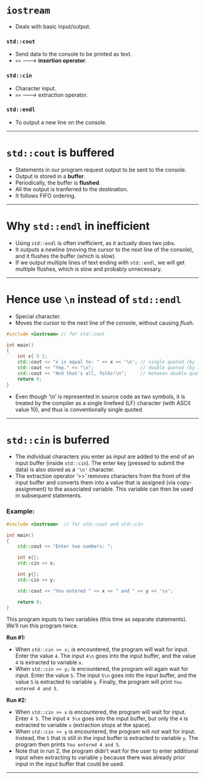 # `iostream`
- Deals with basic input/output.

### `std::cout`
- Send data to the console to be printed as text.
- `<<` ---> **insertion operator**.

### `std::cin`
- Character input.
- `>>` ---> extraction operator.

### `std::endl`
- To output a new line on the console.

---
# `std::cout` is buffered
- Statements in our program request output to be sent to the console.
- Output is stored in a **buffer**.
- Periodically, the buffer is **flushed**.
- All the output is tranferred to the destination.
- It follows FIFO ordering.

---
# Why `std::endl` in inefficient
- Using `std::endl` is often inefficient, as it actually does two jobs.
- It outputs a newline (moving the cursor to the next line of the console), and it flushes the buffer (which is slow).
- If we output multiple lines of text ending with `std::endl`, we will get multiple flushes, which is slow and probably unnecessary.

---
# Hence use `\n` instead of `std::endl`
- Special character.
- Moves the cursor to the next line of the console, without causing _flush_.
``` cpp
#include <iostream> // for std::cout

int main()
{
    int x{ 5 };
    std::cout << "x is equal to: " << x << '\n'; // single quoted (by itself) (conventional)
    std::cout << "Yep." << "\n";                 // double quoted (by itself) (unconventional but okay)
    std::cout << "And that's all, folks!\n";     // between double quotes in existing text (conventional)
    return 0;
}
```
- Even though ‘\n’ is represented in source code as two symbols, it is treated by the compiler as a single linefeed (LF) character (with ASCII value 10), and thus is conventionally single quoted

---
# `std::cin` is buferred
- The individual characters you enter as input are added to the end of an input buffer (inside `std::cin`). The enter key (pressed to submit the data) is also stored as a `'\n'` character.
- The extraction operator ‘>>’ removes characters from the front of the input buffer and converts them into a value that is assigned (via copy-assignment) to the associated variable. This variable can then be used in subsequent statements.

### Example:
``` cpp
#include <iostream>  // for std::cout and std::cin

int main()
{
    std::cout << "Enter two numbers: ";

    int x{};
    std::cin >> x;

    int y{};
    std::cin >> y;

    std::cout << "You entered " << x << " and " << y << '\n';

    return 0;
}
```
This program inputs to two variables (this time as separate statements). We’ll run this program twice.

**Run #1:**
- When `std::cin >> x;` is encountered, the program will wait for input. Enter the value `4`. The input `4\n` goes into the input buffer, and the value `4` is extracted to variable `x`.
- When `std::cin >> y;` is encountered, the program will again wait for input. Enter the value `5`. The input `5\n` goes into the input buffer, and the value `5` is extracted to variable `y`. Finally, the program will print `You entered 4 and 5`.

**Run #2:**
- When `std::cin >> x` is encountered, the program will wait for input. Enter `4 5`. The input `4 5\n` goes into the input buffer, but only the `4` is extracted to variable `x` (extraction stops at the space).
- When `std::cin >> y` is encountered, the program will _not_ wait for input. Instead, the `5` that is still in the input buffer is extracted to variable `y`. The program then prints `You entered 4 and 5`.
- Note that in run 2, the program didn’t wait for the user to enter additional input when extracting to variable `y` because there was already prior input in the input buffer that could be used.

---
